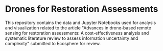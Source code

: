 # Drones for Restoration Assessments

This repository contains the data and Jupyter Notebooks used for analysis and visualization related to the article "Advances in drone-based remote sensing for restoration assessments: A cost-effectiveness analysis and systematic literature review to assess information uncertainty and complexity" submitted to Ecosphere for review. 
